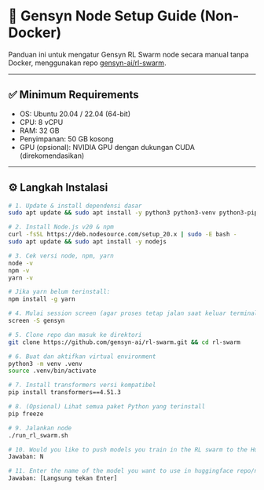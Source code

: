 # 🧠 Gensyn Node Setup Guide (Non-Docker)

Panduan ini untuk mengatur Gensyn RL Swarm node secara manual tanpa Docker, menggunakan repo [gensyn-ai/rl-swarm](https://github.com/gensyn-ai/rl-swarm).

---

## ✅ Minimum Requirements

- OS: Ubuntu 20.04 / 22.04 (64-bit)
- CPU: 8 vCPU
- RAM: 32 GB
- Penyimpanan: 50 GB kosong
- GPU (opsional): NVIDIA GPU dengan dukungan CUDA (direkomendasikan)

---

## ⚙️ Langkah Instalasi

```bash
# 1. Update & install dependensi dasar
sudo apt update && sudo apt install -y python3 python3-venv python3-pip curl wget screen git lsof

# 2. Install Node.js v20 & npm
curl -fsSL https://deb.nodesource.com/setup_20.x | sudo -E bash -
sudo apt update && sudo apt install -y nodejs

# 3. Cek versi node, npm, yarn
node -v
npm -v
yarn -v

# Jika yarn belum terinstall:
npm install -g yarn

# 4. Mulai session screen (agar proses tetap jalan saat keluar terminal)
screen -S gensyn

# 5. Clone repo dan masuk ke direktori
git clone https://github.com/gensyn-ai/rl-swarm.git && cd rl-swarm

# 6. Buat dan aktifkan virtual environment
python3 -m venv .venv
source .venv/bin/activate

# 7. Install transformers versi kompatibel
pip install transformers==4.51.3

# 8. (Opsional) Lihat semua paket Python yang terinstall
pip freeze

# 9. Jalankan node
./run_rl_swarm.sh

# 10. Would you like to push models you train in the RL swarm to the Hugging Face Hub? [y/N]
Jawaban: N

# 11. Enter the name of the model you want to use in huggingface repo/name format, or press [Enter] to use the default model.
Jawaban: [Langsung tekan Enter]
